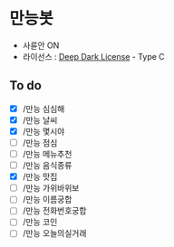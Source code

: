 # 만능봇

* 사륜안 ON
* 라이선스 : [Deep Dark License](https://github.com/DarkTornado/DeepDarkLicense) - Type C

## To do
* [x] /만능 심심해
* [x] /만능 날씨
* [x] /만능 몇시야
* [ ] /만능 점심
* [ ] /만능 메뉴추천
* [ ] /만능 음식종류
* [x] /만능 맛집
* [ ] /만능 가위바위보
* [ ] /만능 이름궁합
* [ ] /만능 전화번호궁합
* [ ] /만능 코인
* [ ] /만능 오늘의실거래
